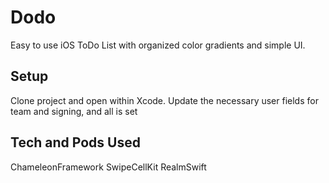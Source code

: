 # Dodo
Easy to use iOS ToDo List with organized color gradients and simple UI.

## Setup
Clone project and open within Xcode. Update the necessary user fields for team and signing, and all is set

## Tech and Pods Used
ChameleonFramework
SwipeCellKit
RealmSwift
